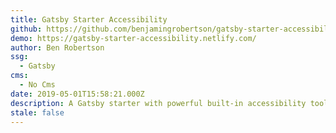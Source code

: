 ```yaml
---
title: Gatsby Starter Accessibility
github: https://github.com/benjamingrobertson/gatsby-starter-accessibility
demo: https://gatsby-starter-accessibility.netlify.com/
author: Ben Robertson
ssg:
  - Gatsby
cms:
  - No Cms
date: 2019-05-01T15:58:21.000Z
description: A Gatsby starter with powerful built-in accessibility tools.
stale: false
---
```


